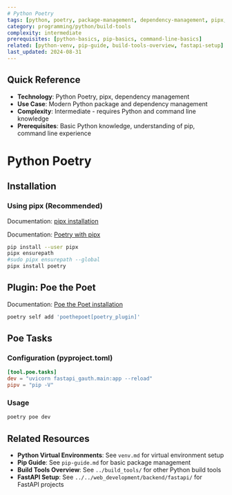 ```yaml
---
# Python Poetry
tags: [python, poetry, package-management, dependency-management, pipx, poe]
category: programming/python/build-tools
complexity: intermediate
prerequisites: [python-basics, pip-basics, command-line-basics]
related: [python-venv, pip-guide, build-tools-overview, fastapi-setup]
last_updated: 2024-08-31
---
```


## Quick Reference
- **Technology**: Python Poetry, pipx, dependency management
- **Use Case**: Modern Python package and dependency management
- **Complexity**: Intermediate - requires Python and command line knowledge
- **Prerequisites**: Basic Python knowledge, understanding of pip, command line experience

# Python Poetry

## Installation

### Using pipx (Recommended)
Documentation: [pipx installation](https://pipx.pypa.io/stable/installation/)

Documentation: [Poetry with pipx](https://python-poetry.org/docs/main/#installing-with-pipx)

```bash
pip install --user pipx
pipx ensurepath
#sudo pipx ensurepath --global
pipx install poetry
```

## Plugin: Poe the Poet

Documentation: [Poe the Poet installation](https://poethepoet.natn.io/installation.html)

```bash
poetry self add 'poethepoet[poetry_plugin]'
```

## Poe Tasks

### Configuration (pyproject.toml)
```toml
[tool.poe.tasks]
dev = "uvicorn fastapi_gauth.main:app --reload"
pipv = "pip -V"
```

### Usage
```bash
poetry poe dev
```

## Related Resources

- **Python Virtual Environments**: See `venv.md` for virtual environment setup
- **Pip Guide**: See `pip-guide.md` for basic package management
- **Build Tools Overview**: See `../build_tools/` for other Python build tools
- **FastAPI Setup**: See `../../web_development/backend/fastapi/` for FastAPI projects
